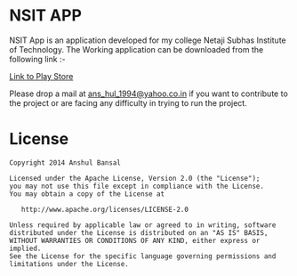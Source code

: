 ﻿NSIT APP
==========

NSIT App is an application developed for my college Netaji Subhas Institute of Technology. The Working application can be downloaded from the following link :-


[Link to Play Store][2] 


Please drop a mail at ans_hul_1994@yahoo.co.in if you want to contribute to the project or are facing any difficulty in trying to run the project.


License
=======

    Copyright 2014 Anshul Bansal

    Licensed under the Apache License, Version 2.0 (the "License");
    you may not use this file except in compliance with the License.
    You may obtain a copy of the License at

       http://www.apache.org/licenses/LICENSE-2.0

    Unless required by applicable law or agreed to in writing, software
    distributed under the License is distributed on an "AS IS" BASIS,
    WITHOUT WARRANTIES OR CONDITIONS OF ANY KIND, either express or implied.
    See the License for the specific language governing permissions and
    limitations under the License.


[2]: https://play.google.com/store/apps/details?id=com.anshul.nsitapp
